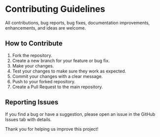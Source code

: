 # Contributing Guidelines

All contributions, bug reports, bug fixes, documentation improvements, enhancements, and ideas are welcome.

## How to Contribute
1. Fork the repository.
2. Create a new branch for your feature or bug fix.
3. Make your changes.
4. Test your changes to make sure they work as expected.
5. Commit your changes with a clear message.
6. Push to your forked repository.
7. Create a Pull Request to the main repository.

## Reporting Issues
If you find a bug or have a suggestion, please open an issue in the GitHub Issues tab with details.

Thank you for helping us improve this project!

